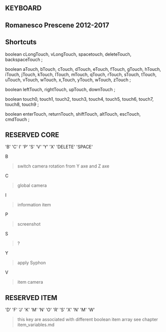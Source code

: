 KEYBOARD
--
Romanesco Prescene 2012-2017
--
Shortcuts
--
boolean cLongTouch, vLongTouch, spacetouch, deleteTouch, backspaceTouch ;

boolean aTouch, bTouch, cTouch, dTouch, eTouch, fTouch, gTouch, hTouch, iTouch, jTouch, kTouch, lTouch, mTouch, qTouch, rTouch, sTouch, tTouch, uTouch, vTouch, wTouch, x,Touch, yTouch, wTouch, zTouch ;

boolean leftTouch, rightTouch, upTouch, downTouch ;

boolean touch0, touch1, touch2, touch3, touch4, touch5, touch6, touch7, touch8, touch9 ;

boolean enterTouch, returnTouch, shiftTouch, altTouch, escTouch, cmdTouch ;



RESERVED CORE
--
'B' 'C' I' 'P' 'S' 'V' 'Y' 'X' 'DELETE' 'SPACE'

B 
>switch camera rotation from Y axe and Z axe

C 
>global camera

I 
>information item

P 
>screenshot

S 
>?

Y
>apply Syphon

V
>item camera


RESERVED ITEM
--
'D' 'F' 'J' 'K' 'M' 'N' 'O' 'R' 'S' 'X' 'N' 'M' 'W'
>this key are associated with different boolean item array see chapter item_variables.md



